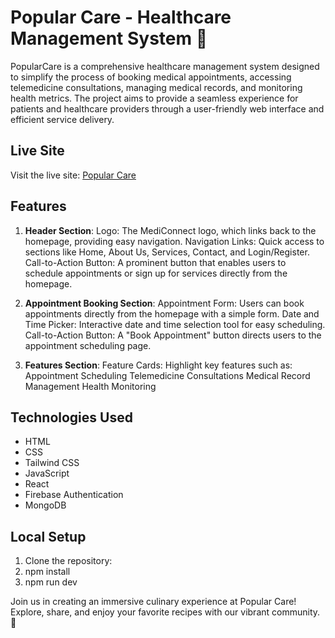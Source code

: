 # Popular Care - Healthcare Management System 🏥

PopularCare is a comprehensive healthcare management system designed to simplify the process of booking medical appointments, accessing telemedicine consultations, managing medical records, and monitoring health metrics. The project aims to provide a seamless experience for patients and healthcare providers through a user-friendly web interface and efficient service delivery.


## Live Site

Visit the live site: [Popular Care](https://fittrack-d84de.firebaseapp.com/)

## Features

1. **Header Section**: Logo: The MediConnect logo, which links back to the homepage, providing easy navigation.
Navigation Links: Quick access to sections like Home, About Us, Services, Contact, and Login/Register.
Call-to-Action Button: A prominent button that enables users to schedule appointments or sign up for services directly from the homepage.


2. **Appointment Booking Section**: Appointment Form: Users can book appointments directly from the homepage with a simple form.
Date and Time Picker: Interactive date and time selection tool for easy scheduling.
Call-to-Action Button: A "Book Appointment" button directs users to the appointment scheduling page.

3. **Features Section**: Feature Cards: Highlight key features such as:
Appointment Scheduling
Telemedicine Consultations
Medical Record Management
Health Monitoring


## Technologies Used

- HTML
- CSS
- Tailwind CSS
- JavaScript
- React
- Firebase Authentication
- MongoDB

## Local Setup

1. Clone the repository:
2. npm install
3. npm run dev

Join us in creating an immersive culinary experience at Popular Care! Explore, share, and enjoy your favorite recipes with our vibrant community. 🌟
